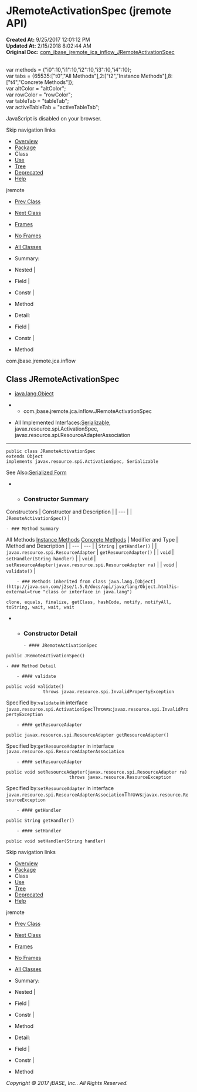 # JRemoteActivationSpec (jremote   API)

**Created At:** 9/25/2017 12:01:12 PM  
**Updated At:** 2/15/2018 8:02:44 AM  
**Original Doc:** [com_jbase_jremote_jca_inflow_JRemoteActivationSpec](https://docs.jbase.com/39262-inflow/com_jbase_jremote_jca_inflow_JRemoteActivationSpec)  

<!--<br>    try {<br>        if (location.href.indexOf('is-external=true') == -1) {<br>            parent.document.title="JRemoteActivationSpec (jremote   API)";<br>        }<br>    }<br>    catch(err) {<br>    }<br>//--><br>var methods = {"i0":10,"i1":10,"i2":10,"i3":10,"i4":10};<br>var tabs = {65535:["t0","All Methods"],2:["t2","Instance Methods"],8:["t4","Concrete Methods"]};<br>var altColor = "altColor";<br>var rowColor = "rowColor";<br>var tableTab = "tableTab";<br>var activeTableTab = "activeTableTab";
JavaScript is disabled on your browser.

Skip navigation links

- [Overview](../../../../../overview-summary.html)
- [Package](/39262-inflow/com_jbase_jremote_jca_inflow_package-summary)
- Class
- [Use](/39263-class-use/com_jbase_jremote_jca_inflow_class-use_JRemoteActivationSpec)
- [Tree](/39262-inflow/com_jbase_jremote_jca_inflow_package-tree)
- [Deprecated](../../../../../deprecated-list.html)
- [Help](../../../../../help-doc.html)


jremote <br>

- [Prev Class](/39262-inflow/com_jbase_jremote_jca_inflow_InboundRequestHandler "class in com.jbase.jremote.jca.inflow")
- [Next Class](/39262-inflow/com_jbase_jremote_jca_inflow_JRemoteMessageListener "interface in com.jbase.jremote.jca.inflow")


- [Frames](../../../../../index.html?com/jbase/jremote/jca/inflow//39262-inflow/com_jbase_jremote_jca_inflow_JRemoteActivationSpec)
- [No Frames](/39262-inflow/com_jbase_jremote_jca_inflow_JRemoteActivationSpec)


- [All Classes](../../../../../allclasses-noframe.html)


<!--<br>  allClassesLink = document.getElementById("allclasses\_navbar\_top");<br>  if(window==top) {<br>    allClassesLink.style.display = "block";<br>  }<br>  else {<br>    allClassesLink.style.display = "none";<br>  }<br>  //-->

- Summary:
- Nested |
- Field |
- Constr |
- Method


- Detail:
- Field |
- Constr |
- Method

com.jbase.jremote.jca.inflow

## Class JRemoteActivationSpec

- [java.lang.Object](http://java.sun.com/j2se/1.5.0/docs/api/java/lang/Object.html?is-external=true "class or interface in java.lang")
- - com.jbase.jremote.jca.inflow.JRemoteActivationSpec


- All Implemented Interfaces:[Serializable](http://java.sun.com/j2se/1.5.0/docs/api/java/io/Serializable.html?is-external=true "class or interface in java.io"), javax.resource.spi.ActivationSpec, javax.resource.spi.ResourceAdapterAssociation
* * *


```
public class JRemoteActivationSpec
extends Object
implements javax.resource.spi.ActivationSpec, Serializable
```
See Also:[Serialized Form](../../../../../serialized-form.html#com.jbase.jremote.jca.inflow.JRemoteActivationSpec)

- - ### Constructor Summary


Constructors | Constructor and Description |
| --- |
| `JRemoteActivationSpec()`  |


    - ### Method Summary


All Methods [Instance Methods](javascript:show%282%29;) [Concrete Methods](javascript:show%288%29;) | Modifier and Type | Method and Description |
| --- | --- |
| `String` | `getHandler()`  |
| `javax.resource.spi.ResourceAdapter` | `getResourceAdapter()`  |
| `void` | `setHandler(String handler)`  |
| `void` | `setResourceAdapter(javax.resource.spi.ResourceAdapter ra)`  |
| `void` | `validate()`  |


        - ### Methods inherited from class java.lang.[Object](http://java.sun.com/j2se/1.5.0/docs/api/java/lang/Object.html?is-external=true "class or interface in java.lang")
`clone, equals, finalize, getClass, hashCode, notify, notifyAll, toString, wait, wait, wait`

- - ### Constructor Detail

        - #### JRemoteActivationSpec

```
public JRemoteActivationSpec()
```


    - ### Method Detail

        - #### validate

```
public void validate()
              throws javax.resource.spi.InvalidPropertyException
```
Specified by:`validate` in interface `javax.resource.spi.ActivationSpec`Throws:`javax.resource.spi.InvalidPropertyException`


        - #### getResourceAdapter

```
public javax.resource.spi.ResourceAdapter getResourceAdapter()
```
Specified by:`getResourceAdapter` in interface `javax.resource.spi.ResourceAdapterAssociation`


        - #### setResourceAdapter

```
public void setResourceAdapter(javax.resource.spi.ResourceAdapter ra)
                        throws javax.resource.ResourceException
```
Specified by:`setResourceAdapter` in interface `javax.resource.spi.ResourceAdapterAssociation`Throws:`javax.resource.ResourceException`


        - #### getHandler

```
public String getHandler()
```


        - #### setHandler

```
public void setHandler(String handler)
```

Skip navigation links

- [Overview](../../../../../overview-summary.html)
- [Package](/39262-inflow/com_jbase_jremote_jca_inflow_package-summary)
- Class
- [Use](/39263-class-use/com_jbase_jremote_jca_inflow_class-use_JRemoteActivationSpec)
- [Tree](/39262-inflow/com_jbase_jremote_jca_inflow_package-tree)
- [Deprecated](../../../../../deprecated-list.html)
- [Help](../../../../../help-doc.html)


jremote <br>

- [Prev Class](/39262-inflow/com_jbase_jremote_jca_inflow_InboundRequestHandler "class in com.jbase.jremote.jca.inflow")
- [Next Class](/39262-inflow/com_jbase_jremote_jca_inflow_JRemoteMessageListener "interface in com.jbase.jremote.jca.inflow")


- [Frames](../../../../../index.html?com/jbase/jremote/jca/inflow//39262-inflow/com_jbase_jremote_jca_inflow_JRemoteActivationSpec)
- [No Frames](/39262-inflow/com_jbase_jremote_jca_inflow_JRemoteActivationSpec)


- [All Classes](../../../../../allclasses-noframe.html)


<!--<br>  allClassesLink = document.getElementById("allclasses\_navbar\_bottom");<br>  if(window==top) {<br>    allClassesLink.style.display = "block";<br>  }<br>  else {<br>    allClassesLink.style.display = "none";<br>  }<br>  //-->

- Summary:
- Nested |
- Field |
- Constr |
- Method


- Detail:
- Field |
- Constr |
- Method

*Copyright © 2017 jBASE, Inc.. All Rights Reserved.*
